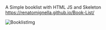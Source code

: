 A Simple booklist with  HTML JS and Skeleton 
https://renatomignella.github.io/Book-List/



![BooklistImg](https://user-images.githubusercontent.com/67004480/111853704-0e779000-8914-11eb-93e3-5adba7d3ea3b.JPG)
